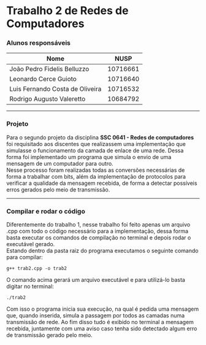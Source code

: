 # Trabalho 2 de Redes de Computadores

### **Alunos responsáveis**

| Nome                            | NUSP     |
| ------------------------------- | -------- |
| João Pedro Fidelis Belluzzo     | 10716661 |
| Leonardo Cerce Guioto           | 10716640 |
| Luis Fernando Costa de Oliveira | 10716532 |
| Rodrigo Augusto Valeretto       | 10684792 |

---

### Projeto

Para o segundo projeto da disciplina **SSC 0641 - Redes de computadores** foi requisitado
aos discentes que realizassem uma implementação que simulasse o funcionamento da camada de enlace
de uma rede. Dessa forma foi implementado um programa que simula o envio de uma mensagem de um computador
para outro.<br>
Nesse processo foram realizadas todas as conversões necessárias de forma a trabalhar com bits, além da
implementação de protocolos para verificar a qualidade da mensagem recebida, de forma a detectar possíveis
erros gerados pelo meio de transmissão.

---

### Compilar e rodar o código

Diferentemente do trabalho 1, nesse trabalho foi feito apenas um arquivo .cpp com todo o código necessário
para a implementação, dessa forma basta executar os comandos de compilação no terminal e depois rodar
o executável gerado.<br>
Estando dentro da pasta raiz do programa executamos o seguinte comando para compilar:

```
g++ trab2.cpp -o trab2
```

O comando acima gerará um arquivo executável e para utilizá-lo basta digitar no terminal:

```
./trab2
```

Com isso o programa inicia sua execução, na qual é pedida uma mensagem que, quando inserida, simula a passagem
por todos as camadas numa transmissão de rede. Ao fim disso tudo é exibido no terminal a mensagem recebida,
juntamente com uma aviso caso tenha sido detectado algum erro de transmissão gerado pelo meio.
